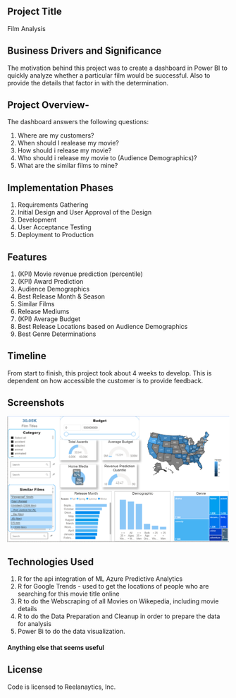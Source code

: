 
## Project Title 
Film Analysis

## Business Drivers and Significance
The motivation behind this project was to create a dashboard in Power BI to quickly analyze whether a particular film would be successful. Also to provide the details that factor in with the determination.

## Project Overview- 
The dashboard answers the following questions: 
1. Where are my customers?  
2. When should I realease my movie? 
3. How should i release my movie? 
4. Who should i release my movie to (Audience Demographics)? 
5. What are the similar films to mine?    

## Implementation Phases
1. Requirements Gathering
2. Initial Design and User Approval of the Design
3. Development
4. User Acceptance Testing
5. Deployment to Production

## Features
1. (KPI) Movie revenue prediction (percentile)
2. (KPI) Award Prediction 
3. Audience Demographics
4. Best Release Month & Season
5. Similar Films
6. Release Mediums
7. (KPI) Average Budget
8. Best Release Locations based on Audience Demographics
9. Best Genre Determinations

## Timeline
From start to finish, this project took about 4 weeks to develop. This is dependent on how accessible the customer is to provide feedback.

## Screenshots
![Alt text](/data_visualizations/movieAnalysis.PNG?raw=true "Film Analysis Dashboard")

## Technologies Used
1. R for the api integration of ML Azure Predictive Analytics
2. R for Google Trends - used to get the locations of people who are searching for this movie title online
3. R to do the Webscraping of all Movies on Wikepedia, including movie details
4. R to do the Data Preparation and Cleanup in order to prepare the data for analysis
5. Power Bi to do the data visualization.

#### Anything else that seems useful

## License
Code is licensed to Reelanaytics, Inc.


